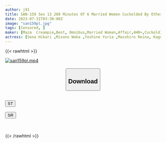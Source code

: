 ```yaml
---
author: j91
title: SAN-159 Sex 13 260 Minutes Of 6 Married Women Cuckolded By Other People’s Sticks Other Than Husband
date: 2023-07-31T03:30:00Z
image: "san159pl.jpg"
tags: [Censored, ]
maker: [Maza  Creampie,Best, Omnibus,Married Woman,Affair,4HR+,Cuckold]
actress: [Sena Hikari ,Misono Waka ,Yoshine Yuria ,Masshiro Reina, Kagura Rin ,Takahashi Riho ]
---
```



{{< rawhtml >}}

<div class="video" data-videoid="Zyl4awXv18HqpqW">
    <a href="javascript:;">
        <img src="https://my.j91.asia/posts/san159pl/san159pl.jpg" width="WIDTH" height="HEIGHT" alt="san159pl.mp4" loading="lazy">
    </a>
</div>

<script type="text/javascript" src="https://j91.asia/asset/on-demand-st.js"></script>

<br>
  <link rel="stylesheet" href="https://j91.asia/asset/bs5.css">
  
  <center>
  <button class="btn btn-primary" type="button" data-bs-toggle="collapse" data-bs-target=".multi-collapse" aria-expanded="false" aria-controls="multiCollapseExample1 multiCollapseExample2"><h2>Download</h2></button></center>
</p>
<div class="row">
  <div class="col">
    <div class="collapse multi-collapse" id="multiCollapseExample1">
      <div class="card card-body">
	      	      <br>
<div class="buttons">  
<a href="https://streamtape.to/v/Zyl4awXv18HqpqW"><button class="btn-hover color-3"><i class="fa fa-download"></i> ST</button></a></div>
    </div>
  </div>
</div>
  <div class="col">
    <div class="collapse multi-collapse" id="multiCollapseExample2">
      <div class="card card-body">
	      <br>
<div class="buttons">
    <a href="https://streamruby.com/fpsyittk2thb.html"><button class="btn-hover color-9"><i class="fa fa-download"></i> SR</button></a></div>
<br><br>
      </div>
    </div>
  </div>
</div>

{{< /rawhtml >}}
